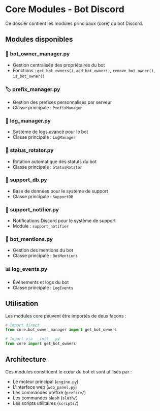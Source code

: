 # Core Modules - Bot Discord

Ce dossier contient les modules principaux (core) du bot Discord.

## Modules disponibles

### 🎯 **bot_owner_manager.py**
- Gestion centralisée des propriétaires du bot
- Fonctions : `get_bot_owners()`, `add_bot_owner()`, `remove_bot_owner()`, `is_bot_owner()`

### 🏷️ **prefix_manager.py**
- Gestion des préfixes personnalisés par serveur
- Classe principale : `PrefixManager`

### 📝 **log_manager.py**
- Système de logs avancé pour le bot
- Classe principale : `LogManager`

### 🔄 **status_rotator.py**
- Rotation automatique des statuts du bot
- Classe principale : `StatusRotator`

### 🎫 **support_db.py**
- Base de données pour le système de support
- Classe principale : `SupportDB`

### 🔔 **support_notifier.py**
- Notifications Discord pour le système de support
- Module : `support_notifier`

### 💬 **bot_mentions.py**
- Gestion des mentions du bot
- Classe principale : `BotMentions`

### 📊 **log_events.py**
- Événements et logs du bot
- Classe principale : `LogEvents`

## Utilisation

Les modules core peuvent être importés de deux façons :

```python
# Import direct
from core.bot_owner_manager import get_bot_owners

# Import via __init__.py
from core import get_bot_owners
```

## Architecture

Ces modules constituent le cœur du bot et sont utilisés par :
- Le moteur principal (`engine.py`)
- L'interface web (`web_panel.py`)
- Les commandes préfixe (`prefixe/`)
- Les commandes slash (`slash/`)
- Les scripts utilitaires (`scripts/`)

